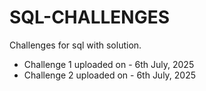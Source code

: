 # SQL-CHALLENGES
Challenges for sql with solution.
- Challenge 1 uploaded on - 6th July, 2025
- Challenge 2 uploaded on - 6th July, 2025
